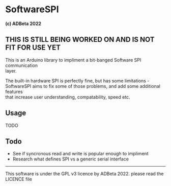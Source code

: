 # SoftwareSPI
<b> (c) ADBeta 2022 </b>
## THIS IS STILL BEING WORKED ON AND IS NOT FIT FOR USE YET

This is an Arduino library to impliment a  bit-banged Software SPI communication  
layer.  

The built-in hardware SPI is perfectly fine, but has some limitations -  
SoftwareSPI aims to fix some of those problems, and add some additional features  
that increase user understanding, compatability, speed etc.

## Usage
TODO


## Todo
* See if syncronous read and write is popular enough to impliment
* Research what defines SPI vs a generic serial interface
  
--------------------------------------------------------------------------------
This software is under the GPL v3 licence by ADBeta 2022. please read the
LICENCE file
